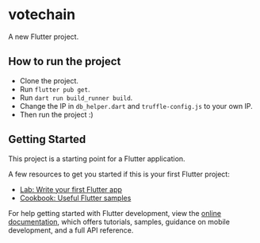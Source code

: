 # votechain

A new Flutter project.

## How to run the project
- Clone the project.
- Run `flutter pub get`.
- Run `dart run build_runner build`.
- Change the IP in `db_helper.dart` and `truffle-config.js` to your own IP.
- Then run the project :)

## Getting Started

This project is a starting point for a Flutter application.

A few resources to get you started if this is your first Flutter project:

- [Lab: Write your first Flutter app](https://docs.flutter.dev/get-started/codelab)
- [Cookbook: Useful Flutter samples](https://docs.flutter.dev/cookbook)

For help getting started with Flutter development, view the
[online documentation](https://docs.flutter.dev/), which offers tutorials,
samples, guidance on mobile development, and a full API reference.
